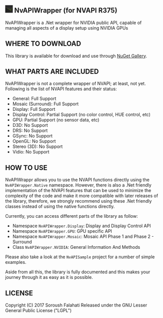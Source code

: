 ## <img src="NvAPIWrapper/Icon.png" width="24" alt="NvAPIWrapper"> NvAPIWrapper (for NVAPI R375)
NvAPIWrapper is a .Net wrapper for NVIDIA public API, capable of managing all aspects of a display setup using NVIDIA GPUs

## WHERE TO DOWNLOAD
This library is available for download and use through <a href="https://www.nuget.org/packages/NvAPIWrapper.Net">NuGet Gallery</a>.

## WHAT PARTS ARE INCLUDED
NvAPIWrapper is not a complete wrapper of NVAPI; at least, not yet. Following is the list of NVAPI features and their status:

* General: Full Support
* Mosaic (Surround): Full Support
* Display: Full Support
* Display Control: Partial Support (no color control, HUE control, etc)
* GPU: Partial Support (no sensor data, etc)
* D3D: No Support
* DRS: No Support
* GSync: No Support
* OpenGL: No Support
* Stereo (3D): No Support
* Vidio: No Support

## HOW TO USE
NvAPIWrappr allows you to use the NVAPI functions directly using the `NvAPIWrapper.Native` namespace. However, there is also a .Net friendly implementation of the NVAPI features that can be used to minimize the complexity of the code and make it more compatible with later releases of the library, therefore, we strongly recommend using these .Net friendly classes instead of using the native functions directly.

Currently, you can access different parts of the library as follow:

* Namespace `NvAPIWrapper.Display`: Display and Display Control API
* Namespace `NvAPIWrapper.GPU`: GPU specific API
* Namespace `NvAPIWrapper.Mosaic`: Mosaic API Phase 1 and Phase 2 - Surround
* Class `NvAPIWrapper.NVIDIA`: General Information And Methods

Please also take a look at the `NvAPISample` project for a number of simple examples.

Aside from all this, the library is fully documented and this makes your journey through it as easy as it is possible.

## LICENSE
Copyright (C) 2017 Soroush Falahati
Released under the GNU Lesser General Public License ("LGPL")
